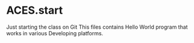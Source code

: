 # ACES.start
Just starting the class on Git
This files contains Hello World program that works in various Developing platforms.
